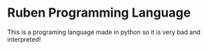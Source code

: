 # Ruben Programming Language
This is a programing language made in python so it is very bad and interpreted!
